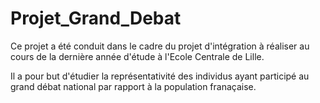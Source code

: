 # Projet_Grand_Debat

Ce projet a été conduit dans le cadre du projet d'intégration à réaliser au cours de la dernière année d'étude à l'Ecole Centrale de Lille.

Il a pour but d'étudier la représentativité des individus ayant participé au grand débat national par rapport à la population franaçaise. 
